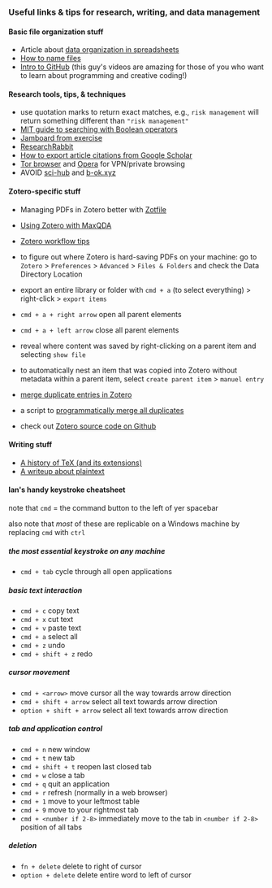 ### Useful links & tips for research, writing, and data management

#### Basic file organization stuff

- Article about [data organization in spreadsheets](https://www.tandfonline.com/doi/full/10.1080/00031305.2017.1375989)
- [How to name files](https://speakerdeck.com/jennybc/how-to-name-files)
- [Intro to GitHub](https://www.youtube.com/watch?v=BCQHnlnPusY) (this guy's videos are amazing for those of you who want to learn about programming and creative coding!)

#### Research tools, tips, & techniques
- use quotation marks to return exact matches, e.g., `risk management` will return something different than `"risk management"`
- [MIT guide to searching with Boolean operators](https://libguides.mit.edu/c.php?g=175963&p=1158594)
- [Jamboard from exercise](https://jamboard.google.com/d/1niAlQ45bOb3R5J-3r5i7V2OzadZZ3Kzi0n3c3bAZQ2U/viewer?f=0)
- [ResearchRabbit](https://www.researchrabbit.ai/)
- [How to export article citations from Google Scholar](https://uri.libguides.com/google/gscholexport)
- [Tor browser](https://www.torproject.org/download/) and [Opera](https://www.opera.com/) for VPN/private browsing
- AVOID [sci-hub](https://en.wikipedia.org/wiki/Sci-Hub) and [b-ok.xyz](https://b-ok.xyz/)

#### Zotero-specific stuff

- Managing PDFs in Zotero better with [Zotfile](http://zotfile.com/)
- [Using Zotero with MaxQDA](https://www.maxqda.com/help-mx20/import/importing-bibliographical-data-from-endnote-etc)
- [Zotero workflow tips](https://lauramay.live/2020/07/zotero-note-taking-workflow/)
- to figure out where Zotero is hard-saving PDFs on your machine: go to `Zotero` > `Preferences` > `Advanced` > `Files & Folders` and check the Data Directory Location

- export an entire library or folder with `cmd + a` (to select everything) > right-click > `export items`
- `cmd + a + right arrow` open all parent elements
- `cmd + a + left arrow` close all parent elements
- reveal where content was saved by right-clicking on a parent item and selecting `show file`
- to automatically nest an item that was copied into Zotero without metadata within a parent item, select `create parent item` > `manuel entry`
- [merge duplicate entries in Zotero](https://guides.lib.fsu.edu/zotero/content/organize#:~:text=Merging%20Duplicates,column%20to%20merge%20the%20items.)
- a script to [programmatically merge all duplicates](https://github.com/escaped-echidna/zotero_merge_all_duplicates)
- check out [Zotero source code on Github](https://github.com/zotero)

#### Writing stuff

- [A history of TeX (and its extensions)](https://www.authorea.com/users/303998/articles/515591-should-i-install-latex-miktex-or-texstudio?commit=7356239b60ea061b91904007c6036903b4b4d8f3)
- [A writeup about plaintext](https://medium.com/adventures-in-consumer-technology/plaintext-markup-languages-cd19bc4274f0)

#### Ian's handy keystroke cheatsheet

note that `cmd` = the command button to the left of yer spacebar

also note that *most* of these are replicable on a Windows machine by replacing `cmd` with `ctrl`

##### the most essential keystroke on any machine
- `cmd + tab` cycle through all open applications

##### basic text interaction
- `cmd + c` copy text
- `cmd + x` cut text
- `cmd + v` paste text
- `cmd + a` select all
- `cmd + z` undo
- `cmd + shift + z` redo

##### cursor movement
- `cmd + <arrow>` move cursor all the way towards arrow direction
- `cmd + shift + arrow` select all text towards arrow direction
- `option + shift + arrow` select all text towards arrow direction

##### tab and application control
- `cmd + n` new window
- `cmd + t` new tab
- `cmd + shift + t` reopen last closed tab
- `cmd + w` close a tab
- `cmd + q` quit an application
- `cmd + r` refresh (normally in a web browser)
- `cmd + 1` move to your leftmost table
- `cmd + 9` move to your rightmost tab
- `cmd + <number if 2-8>` immediately move to the tab in `<number if 2-8>` position of all tabs

##### deletion
- `fn + delete` delete to right of cursor
- `option + delete` delete entire word to left of cursor
